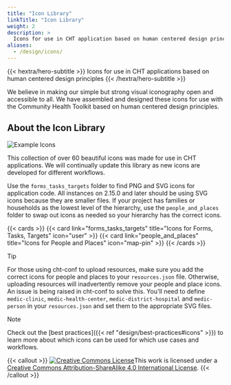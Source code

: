 ```yaml
---
title: "Icon Library"
linkTitle: "Icon Library"
weight: 2
description: >
  Icons for use in CHT application based on human centered design principles
aliases: 
  - /design/icons/
---
```


{{< hextra/hero-subtitle >}}
  Icons for use in CHT applications based on human centered design principles
{{< /hextra/hero-subtitle >}}

We believe in making our simple but strong visual iconography open and accessible to all. We have assembled and designed these icons for use with the Community Health Toolkit based on human centered design principles.

## About the Icon Library
<img alt="Example Icons" style="border-width:0" src="https://static1.squarespace.com/static/5bd25eea65a707ad54c1e8ca/t/5bf4a3442b6a2841cd402a05/1542759243884/CHT-feature-overview-01.png?format=1000w" />

This collection of over 60 beautiful icons was made for use in CHT applications. We will continually update this library as new icons are developed for different workflows.

Use the `forms_tasks_targets` folder to find PNG and SVG icons for application code. All instances on 2.15.0 and later should be using SVG icons because they are smaller files. If your project has families or households as the lowest level of the hierarchy, use the `people_and_places` folder to swap out icons as needed so your hierarchy has the correct icons.

{{< cards >}}
  {{< card link="forms_tasks_targets" title="Icons for Forms, Tasks, Targets" icon="user" >}}
  {{< card link="people_and_places" title="Icons for People and Places" icon="map-pin"  >}}
{{< /cards >}}

> [!TIP] 
> For those using cht-conf to upload resources, make sure you add the correct icons for people and places to your `resources.json` file. Otherwise, uploading resources will inadvertently remove your people and place icons. An issue is being raised in cht-conf to solve this. You'll need to define `medic-clinic`, `medic-health-center`, `medic-district-hospital` and `medic-person` in your `resources.json` and set them to the appropriate SVG files.

> [!NOTE] 
> Check out the [best practices]({{< ref "design/best-practices#icons"  >}}) to learn more about which icons can be used for which use cases and workflows.

{{< callout >}}
  <a rel="license" href="http://creativecommons.org/licenses/by-sa/4.0/"><img alt="Creative Commons License" style="border-width:0" src="https://i.creativecommons.org/l/by-sa/4.0/88x31.png" /></a>This work is licensed under a <a rel="license" href="http://creativecommons.org/licenses/by-sa/4.0/">Creative Commons Attribution-ShareAlike 4.0 International License</a>.
{{< /callout >}}
